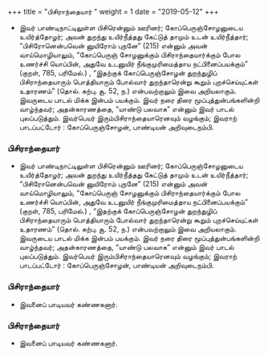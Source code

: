 ﻿+++
title = "பிசிராந்தையார்  "
weight = 1
date = "2019-05-12"
+++


- இவர் பாண்டிநாட்டிலுள்ள பிசிரென்னும் ஊரினர்; கோப்பெருஞ்சோழனுடைய உயிர்த்தோழர்; அவன் துறந்து உயிர்நீத்தது கேட்டுத் தாமும் உடன் உயிர்நீத்தார்; “பிசிரோனென்பவென் னுயிரோம் புநனே” (215)  என்னும் அவன் வாய்மொழியாலும், “கோப்பெருஞ் சோழனுக்கும் பிசிராந்தையார்க்கும் போல உணர்ச்சி யொப்பின், அதுவே உடனுயிர் நீங்குமுரிமைத்தாய நட்பினைப்பயக்கும்” (குறள், 785,  பரிமேல்.) , “இதற்குக் கோப்பெருஞ்சோழன் துறந்துழிப் பிசிராந்தையாரும் பொத்தியாரும் போல்வார் துறந்தாரென்று கூறும்  புறச்செய்யுட்கள் உதாரணம்” (தொல். கற்பு. சூ. 52, ந.)  என்பவற்றாலும் இவை அறியலாகும். இவருடைய பாடல் மிக்க இன்பம் பயக்கும். இவர் நரை திரை மூப்புத்துன்பங்களின்றி வாழ்ந்தவர்; அதன்காரணத்தை, “யாண்டு பலவாக” என்னும் இவர் பாடல் புலப்படுத்தும். இவர்பெயர் இரும்பிசிராந்தையாரெனவும் வழங்கும்; இவராற் பாடப்பட்டோர் : கோப்பெருஞ்சோழன், பாண்டியன் அறிவுடைநம்பி. 
  
### பிசிராந்தையார்  
- இவர் பாண்டிநாட்டிலுள்ள பிசிரென்னும் ஊரினர்; கோப்பெருஞ்சோழனுடைய உயிர்த்தோழர்; அவன் துறந்து உயிர்நீத்தது கேட்டுத் தாமும் உடன் உயிர்நீத்தார்; “பிசிரோனென்பவென் னுயிரோம் புநனே” (215)  என்னும் அவன் வாய்மொழியாலும், “கோப்பெருஞ் சோழனுக்கும் பிசிராந்தையார்க்கும் போல உணர்ச்சி யொப்பின், அதுவே உடனுயிர் நீங்குமுரிமைத்தாய நட்பினைப்பயக்கும்” (குறள், 785,  பரிமேல்.) , “இதற்குக் கோப்பெருஞ்சோழன் துறந்துழிப் பிசிராந்தையாரும் பொத்தியாரும் போல்வார் துறந்தாரென்று கூறும்  புறச்செய்யுட்கள் உதாரணம்” (தொல். கற்பு. சூ. 52, ந.)  என்பவற்றாலும் இவை அறியலாகும். இவருடைய பாடல் மிக்க இன்பம் பயக்கும். இவர் நரை திரை மூப்புத்துன்பங்களின்றி வாழ்ந்தவர்; அதன்காரணத்தை, “யாண்டு பலவாக” என்னும் இவர் பாடல் புலப்படுத்தும். இவர்பெயர் இரும்பிசிராந்தையாரெனவும் வழங்கும்; இவராற் பாடப்பட்டோர் : கோப்பெருஞ்சோழன், பாண்டியன் அறிவுடைநம்பி. 
### பிசிராந்தையார்  
-  இவனைப் பாடியவர் கண்ணகனார். 
  
### பிசிராந்தையார்  
-  இவனைப் பாடியவர் கண்ணகனார். 
